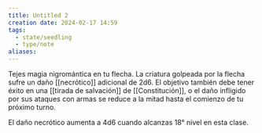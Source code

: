 ```yaml
---
title: Untitled 2
creation date: 2024-02-17 14:59
tags:
  - state/seedling
  - type/note
aliases:
---
```

Tejes magia nigromántica en tu flecha. La criatura golpeada por la flecha sufre un daño [[necrótico]] adicional de 2d6. El objetivo también debe tener éxito en una [[tirada de salvación]] de [[Constitución]], o el daño infligido por sus ataques con armas se reduce a la mitad hasta el comienzo de tu próximo turno.

El daño necrótico aumenta a 4d6 cuando alcanzas 18° nivel en esta clase.


